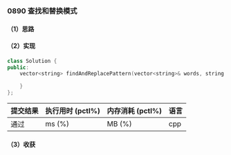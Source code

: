 ### 0890 查找和替换模式

#### （1）思路

#### （2）实现

```cpp
class Solution {
public:
    vector<string> findAndReplacePattern(vector<string>& words, string pattern) {

    }
};
```

| 提交结果 | 执行用时 (pctl%) | 内存消耗 (pctl%) | 语言 |
|:---------|:-----------------|:-----------------|:-----|
| 通过     |  ms (%)   |  MB (%)  | cpp  |

#### （3）收获
